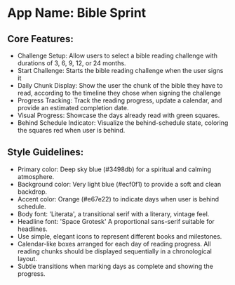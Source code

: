 # **App Name**: Bible Sprint

## Core Features:

- Challenge Setup: Allow users to select a bible reading challenge with durations of 3, 6, 9, 12, or 24 months.
- Start Challenge: Starts the bible reading challenge when the user signs it
- Daily Chunk Display: Show the user the chunk of the bible they have to read, according to the timeline they chose when signing the challenge
- Progress Tracking: Track the reading progress, update a calendar, and provide an estimated completion date.
- Visual Progress: Showcase the days already read with green squares.
- Behind Schedule Indicator: Visualize the behind-schedule state, coloring the squares red when user is behind.

## Style Guidelines:

- Primary color: Deep sky blue (#3498db) for a spiritual and calming atmosphere.
- Background color: Very light blue (#ecf0f1) to provide a soft and clean backdrop.
- Accent color: Orange (#e67e22) to indicate days when user is behind schedule.
- Body font: 'Literata', a transitional serif with a literary, vintage feel.
- Headline font: 'Space Grotesk' A proportional sans-serif suitable for headlines.
- Use simple, elegant icons to represent different books and milestones.
- Calendar-like boxes arranged for each day of reading progress. All reading chunks should be displayed sequentially in a chronological layout.
- Subtle transitions when marking days as complete and showing the progress.
